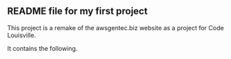 ## README file for my first project

This project is a remake of the awsgentec.biz website as a project for Code Louisville.

It contains the following.